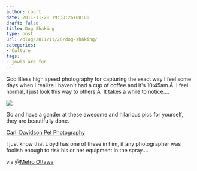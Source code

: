 ```yaml
---
author: court
date: 2011-11-28 19:30:26+00:00
draft: false
title: Dog Shaking
type: post
url: /blog/2011/11/28/dog-shaking/
categories:
- Culture
tags:
- jowls are fun
---
```


God Bless high speed photography for capturing the exact way I feel some days when I realize I haven't had a cup of coffee and it's 10:45am.Â  I feel normal, I just look this way to others.Â  It takes a while to notice....

![](http://www.vallentyne.com/blog/wp-content/uploads/2011/11/dog-shaking.png)


Go and have a gander at these awesome and hilarious pics for yourself, they are beautifully done.

[Carli Davidson Pet Photography](http://carlidavidson.photoshelter.com/gallery-image/Shake/G0000s_trsF9CDFI/I0000Sz03P1L2rr4)

I just know that Lloyd has one of these in him, if any photographer was foolish enough to risk his or her equipment in the spray....

via [@Metro Ottawa](http://twitter.com/#!/metroottawa)


